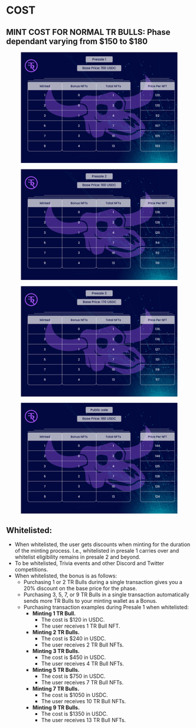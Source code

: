 # COST

## MINT COST FOR NORMAL TR BULLS:  Phase dependant varying from $150 to $180

<figure><img src="../../../.gitbook/assets/presale1.jpg" alt=""><figcaption></figcaption></figure>

<figure><img src="../../../.gitbook/assets/presale2.jpg" alt=""><figcaption></figcaption></figure>

<figure><img src="../../../.gitbook/assets/presale3.jpg" alt=""><figcaption></figcaption></figure>

<figure><img src="../../../.gitbook/assets/publicSale.jpg" alt=""><figcaption></figcaption></figure>



## Whitelisted:

* When whitelisted, the user gets discounts when minting for the duration of the minting process. I.e., whitelisted in presale 1 carries over and whitelist eligibility remains in presale 2 and beyond. &#x20;
* To be whitelisted, Trivia events and other Discord and Twitter competitions. &#x20;
* When whitelisted, the bonus is as follows:&#x20;
  * Purchasing 1 or 2 TR Bulls during a single transaction gives you a 20% discount on the base price for the phase.&#x20;
  * Purchasing 3, 5, 7, or 9 TR Bulls in a single transaction automatically sends more TR Bulls to your minting wallet as a Bonus.&#x20;
  * Purchasing transaction examples during Presale 1 when whitelisted:
    * **Minting 1 TR Bull.**&#x20;
      * The cost is $120 in USDC.&#x20;
      * The user receives 1 TR Bull NFT.
    * **Minting 2 TR Bulls.**
      * The cost is $240 in USDC.
      * &#x20;The user receives 2 TR Bull NFTs.
    * **Minting 3 TR Bulls.**
      * The cost is $450 in USDC.
      * &#x20;The user receives 4 TR Bull NFTs.
    * **Minting 5 TR Bulls.**
      * The cost is $750 in USDC.
      * &#x20;The user receives 7 TR Bull NFTs.
    * **Minting 7 TR Bulls.**
      * The cost is $1050 in USDC.
      * &#x20;The user receives 10 TR Bull NFTs.
    * **Minting 9 TR Bulls.**
      * The cost is $1350 in USDC.
      * &#x20;The user receives 13 TR Bull NFTs.



